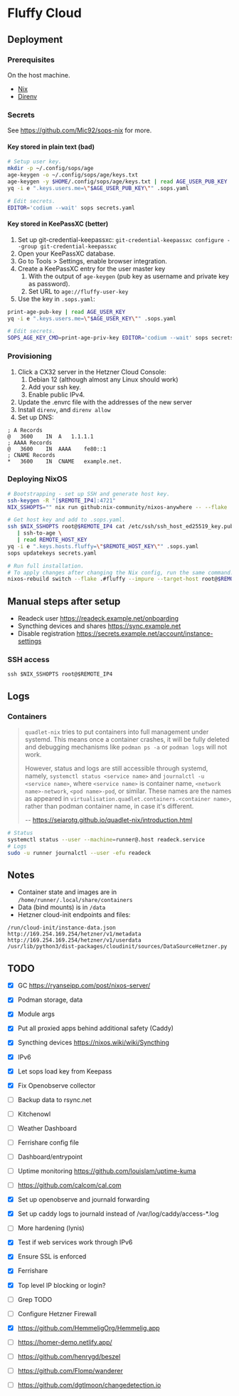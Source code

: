 # Fluffy Cloud

## Deployment

### Prerequisites

On the host machine.

- [Nix](https://nixos.org/download/)
- [Direnv](https://direnv.net/)

### Secrets

See https://github.com/Mic92/sops-nix for more.

#### Key stored in plain text (bad)

```bash
# Setup user key.
mkdir -p ~/.config/sops/age
age-keygen -o ~/.config/sops/age/keys.txt
age-keygen -y $HOME/.config/sops/age/keys.txt | read AGE_USER_PUB_KEY
yq -i e ".keys.users.me=\"$AGE_USER_PUB_KEY\"" .sops.yaml

# Edit secrets.
EDITOR='codium --wait' sops secrets.yaml
```

#### Key stored in KeePassXC (better)

1. Set up git-credential-keepassxc: `git-credential-keepassxc configure --group git-credential-keepassxc`
2. Open your KeePassXC database.
3. Go to Tools > Settings, enable browser integration.
4. Create a KeePassXC entry for the user master key
   1. With the output of `age-keygen` (pub key as username and private key as password).
   2. Set URL to `age://fluffy-user-key`
5. Use the key in `.sops.yaml`:

```bash
print-age-pub-key | read AGE_USER_KEY
yq -i e ".keys.users.me=\"$AGE_USER_KEY\"" .sops.yaml

# Edit secrets.
SOPS_AGE_KEY_CMD=print-age-priv-key EDITOR='codium --wait' sops secrets.yaml
```

### Provisioning

1. Click a CX32 server in the Hetzner Cloud Console:
   1. Debian 12 (although almost any Linux should work)
   2. Add your ssh key.
   3. Enable public IPv4.
3. Update the .envrc file with the addresses of the new server
4. Install `direnv`, and `direnv allow`
5. Set up DNS:

```
; A Records
@	3600	IN	A	1.1.1.1
; AAAA Records
@	3600	IN	AAAA	fe80::1
; CNAME Records
*	3600	IN	CNAME	example.net.
```

### Deploying NixOS

```bash
# Bootstrapping - set up SSH and generate host key.
ssh-keygen -R "[$REMOTE_IP4]:4721"
NIX_SSHOPTS="" nix run github:nix-community/nixos-anywhere -- --flake .#fluffy-stage0 --target-host root@$REMOTE_IP4

# Get host key and add to .sops.yaml.
ssh $NIX_SSHOPTS root@$REMOTE_IP4 cat /etc/ssh/ssh_host_ed25519_key.pub \
   | ssh-to-age \
   | read REMOTE_HOST_KEY
yq -i e ".keys.hosts.fluffy=\"$REMOTE_HOST_KEY\"" .sops.yaml
sops updatekeys secrets.yaml

# Run full installation.
# To apply changes after changing the Nix config, run the same command.
nixos-rebuild switch --flake .#fluffy --impure --target-host root@$REMOTE_IP4
```

## Manual steps after setup

- Readeck user https://readeck.example.net/onboarding
- Syncthing devices and shares https://sync.example.net
- Disable registration https://secrets.example.net/account/instance-settings

### SSH access

```
ssh $NIX_SSHOPTS root@$REMOTE_IP4
```

## Logs

### Containers

> `quadlet-nix` tries to put containers into full management under systemd. This means once a container crashes, it will be fully deleted and debugging mechanisms like `podman ps -a` or `podman logs` will not work.
>
> However, status and logs are still accessible through systemd, namely, `systemctl status <service name>` and `journalctl -u <service name>`, where `<service name>` is container name, `<network name>-network`, `<pod name>-pod`, or similar. These names are the names as appeared in `virtualisation.quadlet.containers.<container name>`, rather than podman container name, in case it's different.
>
> -- https://seiarotg.github.io/quadlet-nix/introduction.html

```bash
# Status
systemctl status --user --machine=runner@.host readeck.service
# Logs
sudo -u runner journalctl --user -efu readeck
```

## Notes

- Container state and images are in `/home/runner/.local/share/containers`
- Data (bind mounts) is in `/data`
- Hetzner cloud-init endpoints and files:

```
/run/cloud-init/instance-data.json
http://169.254.169.254/hetzner/v1/metadata
http://169.254.169.254/hetzner/v1/userdata
/usr/lib/python3/dist-packages/cloudinit/sources/DataSourceHetzner.py
```

## TODO

- [x] GC https://ryanseipp.com/post/nixos-server/
- [x] Podman storage, data
- [x] Module args
- [x] Put all proxied apps behind additional safety (Caddy)
- [x] Syncthing devices https://nixos.wiki/wiki/Syncthing
- [x] IPv6
- [x] Let sops load key from Keepass
- [x] Fix Openobserve collector
- [ ] Backup data to rsync.net
- [ ] Kitchenowl
- [ ] Weather Dashboard
- [ ] Ferrishare config file
- [ ] Dashboard/entrypoint
- [ ] Uptime monitoring https://github.com/louislam/uptime-kuma
- [ ] https://github.com/calcom/cal.com
- [x] Set up openobserve and journald forwarding
- [x] Set up caddy logs to journald instead of /var/log/caddy/access-*.log
- [ ] More hardening (lynis)
- [x] Test if web services work through IPv6
- [x] Ensure SSL is enforced
- [x] Ferrishare
- [x] Top level IP blocking or login?
- [ ] Grep TODO
- [ ] Configure Hetzner Firewall
- [x] https://github.com/HemmeligOrg/Hemmelig.app
- [ ] https://homer-demo.netlify.app/
- [ ] https://github.com/henrygd/beszel
- [ ] https://github.com/Flomp/wanderer
- [ ] https://github.com/dgtlmoon/changedetection.io

